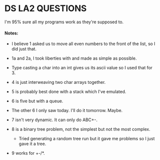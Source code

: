 # DS LA2 QUESTIONS

I'm 95% sure all my programs work as they're supposed to. 

#### Notes:

- I believe 1 asked us to move all even numbers to the front of the list, so I did just that.

- 1a and 2a, I took liberties with and made as simple as possible.

- Type casting a char into an int gives us its ascii value so I used that for 3.

- 4 is just interweaving two char arrays together.

- 5 is probably best done with a stack which I've emulated.

- 6 is five but with a queue.

- The other 6 I only saw today. I'll do it tomorrow. Maybe.

- 7 isn't very dynamic. It can only do ABC+-.

- 8 is a binary tree problem, not the simplest but not the most complex. 
  - Tried generating a random tree run but it gave me problems so I just gave it a tree.  

- 9 works for +-/*.

